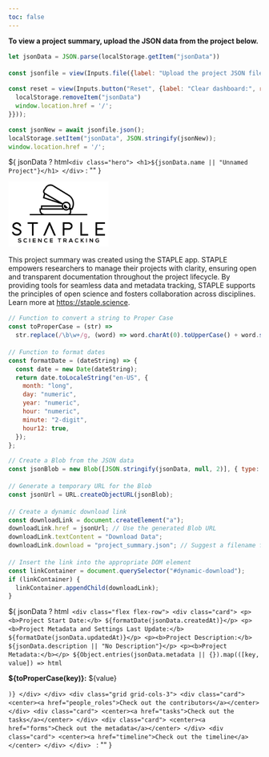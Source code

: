 ```yaml
---
toc: false
---
```


<link href="https://cdnjs.cloudflare.com/ajax/libs/font-awesome/6.0.0/css/all.min.css" rel="stylesheet">
<link rel="stylesheet" href="style.css">

<div class="card" label="Use your data">

<b>To view a project summary, upload the JSON data from the project below. </b>

```js get-data
let jsonData = JSON.parse(localStorage.getItem("jsonData"))

const jsonfile = view(Inputs.file({label: "Upload the project JSON file:", accept: ".json", required: true}));
```

```js update-data
const reset = view(Inputs.button("Reset", {label: "Clear dashboard:", reduce: () => {
  localStorage.removeItem("jsonData")
  window.location.href = '/';
}}));
```

</div>

```js wait-for-data
const jsonNew = await jsonfile.json();
localStorage.setItem("jsonData", JSON.stringify(jsonNew));
window.location.href = '/';
```

${
  jsonData ? html`
    <div class="hero">
      <h1>${jsonData.name || "Unnamed Project"}</h1>
    </div>
    ` : "" }

<div class="flex flex-row">
  <div class="card">

  <div class = "statistics-container">
  <a href="https://app.staple.science">
  <picture>
    <source
      srcSet="img/logo_white_big.png"
      media="(prefers-color-scheme: dark)"
      width=200
    />
    <img src="img/logo_black_big.png" alt="STAPLE Logo" width=200 />
  </picture>
  </a>
  </div>

  This project summary was created using the STAPLE app. STAPLE empowers researchers to manage their projects with clarity, ensuring open and transparent documentation throughout the project lifecycle. By providing tools for seamless data and metadata tracking, STAPLE supports the principles of open science and fosters collaboration across disciplines. Learn more at <a href="https://staple.science">https://staple.science</a>.
  </div>
</div>

```js functions
// Function to convert a string to Proper Case
const toProperCase = (str) =>
  str.replace(/\b\w+/g, (word) => word.charAt(0).toUpperCase() + word.slice(1));

// Function to format dates
const formatDate = (dateString) => {
  const date = new Date(dateString);
  return date.toLocaleString("en-US", {
    month: "long",
    day: "numeric",
    year: "numeric",
    hour: "numeric",
    minute: "2-digit",
    hour12: true,
  });
};
```

```js download data
// Create a Blob from the JSON data
const jsonBlob = new Blob([JSON.stringify(jsonData, null, 2)], { type: "application/json" });

// Generate a temporary URL for the Blob
const jsonUrl = URL.createObjectURL(jsonBlob);

// Create a dynamic download link
const downloadLink = document.createElement("a");
downloadLink.href = jsonUrl; // Use the generated Blob URL
downloadLink.textContent = "Download Data";
downloadLink.download = "project_summary.json"; // Suggest a filename for download

// Insert the link into the appropriate DOM element
const linkContainer = document.querySelector("#dynamic-download");
if (linkContainer) {
  linkContainer.appendChild(downloadLink);
}
```

${
  jsonData ? html`
    <div class="flex flex-row">
      <div class="card">
        <p><b>Project Start Date:</b> ${formatDate(jsonData.createdAt)}</p>
        <p><b>Project Metadata and Settings Last Update:</b> ${formatDate(jsonData.updatedAt)}</p>
        <p><b>Project Description:</b> ${jsonData.description || "No Description"}</p>
        <p><b>Project Metadata:</b></p>
        ${Object.entries(jsonData.metadata || {}).map(([key, value]) => html`
                  <p><strong>${toProperCase(key)}:</strong> ${value}</p>
                `)}
      </div>
    </div>
    <div class="grid grid-cols-3">
      <div class="card">
        <center><a href="people_roles">Check out the contributors</a></center>
      </div>
      <div class="card">
        <center><a href="tasks">Check out the tasks</a></center>
      </div>
      <div class="card">
        <center><a href="forms">Check out the metadata</a></center>
      </div>
      <div class="card">
        <center><a href="timeline">Check out the timeline</a></center>
      </div>
    </div>
  ` : ""
}
